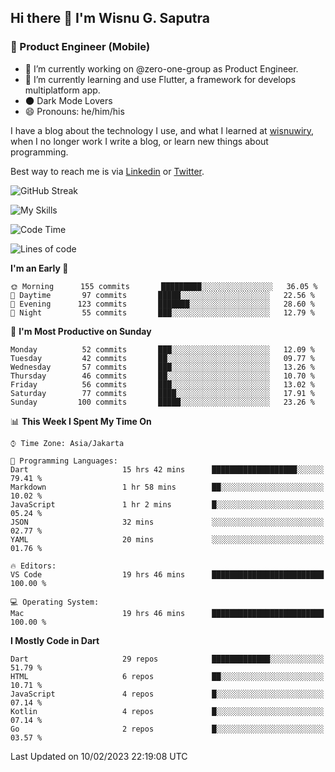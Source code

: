 ## Hi there 👋 I'm Wisnu G. Saputra

### :mobile_phone_off: Product Engineer (Mobile)

- 🔭 I’m currently working on @zero-one-group as Product Engineer.
- 🌱 I’m currently learning and use Flutter, a framework for develops multiplatform app.
- 🌑 Dark Mode Lovers
- 😄 Pronouns: he/him/his

I have a blog about the technology I use, and what I learned at [wisnuwiry](https://wisnuwiry.space/), when I no longer work I write a blog, or learn new things about programming.

Best way to reach me is via [Linkedin](https://www.linkedin.com/in/wisnu-saputra/) or [Twitter](https://twitter.com/wisnuwiry).

![GitHub Streak](https://streak-stats.demolab.com?user=wisnuwiry&theme=dark&hide_border=true)

![My Skills](https://skillicons.dev/icons?i=dart,flutter,kotlin,swift,js,css,neovim,git,linux&perline=5)

<!--START_SECTION:waka-->
![Code Time](http://img.shields.io/badge/Code%20Time-195%20hrs%2023%20mins-blue)

![Lines of code](https://img.shields.io/badge/From%20Hello%20World%20I%27ve%20Written-559%20Thousand%20lines%20of%20code-blue)

**I'm an Early 🐤** 

```text
🌞 Morning      155 commits       █████████░░░░░░░░░░░░░░░░   36.05 % 
🌆 Daytime       97 commits       █████░░░░░░░░░░░░░░░░░░░░   22.56 % 
🌃 Evening      123 commits       ███████░░░░░░░░░░░░░░░░░░   28.60 % 
🌙 Night         55 commits       ███░░░░░░░░░░░░░░░░░░░░░░   12.79 % 

```
📅 **I'm Most Productive on Sunday** 

```text
Monday          52 commits       ███░░░░░░░░░░░░░░░░░░░░░░   12.09 % 
Tuesday         42 commits       ██░░░░░░░░░░░░░░░░░░░░░░░   09.77 % 
Wednesday       57 commits       ███░░░░░░░░░░░░░░░░░░░░░░   13.26 % 
Thursday        46 commits       ██░░░░░░░░░░░░░░░░░░░░░░░   10.70 % 
Friday          56 commits       ███░░░░░░░░░░░░░░░░░░░░░░   13.02 % 
Saturday        77 commits       ████░░░░░░░░░░░░░░░░░░░░░   17.91 % 
Sunday         100 commits       █████░░░░░░░░░░░░░░░░░░░░   23.26 % 

```


📊 **This Week I Spent My Time On** 

```text
⌚︎ Time Zone: Asia/Jakarta

💬 Programming Languages: 
Dart                     15 hrs 42 mins      ███████████████████░░░░░░   79.41 % 
Markdown                 1 hr 58 mins        ██░░░░░░░░░░░░░░░░░░░░░░░   10.02 % 
JavaScript               1 hr 2 mins         █░░░░░░░░░░░░░░░░░░░░░░░░   05.24 % 
JSON                     32 mins             ░░░░░░░░░░░░░░░░░░░░░░░░░   02.77 % 
YAML                     20 mins             ░░░░░░░░░░░░░░░░░░░░░░░░░   01.76 % 

🔥 Editors: 
VS Code                  19 hrs 46 mins      █████████████████████████   100.00 % 

💻 Operating System: 
Mac                      19 hrs 46 mins      █████████████████████████   100.00 % 

```

**I Mostly Code in Dart** 

```text
Dart                     29 repos            █████████████░░░░░░░░░░░░   51.79 % 
HTML                     6 repos             ██░░░░░░░░░░░░░░░░░░░░░░░   10.71 % 
JavaScript               4 repos             █░░░░░░░░░░░░░░░░░░░░░░░░   07.14 % 
Kotlin                   4 repos             █░░░░░░░░░░░░░░░░░░░░░░░░   07.14 % 
Go                       2 repos             █░░░░░░░░░░░░░░░░░░░░░░░░   03.57 % 

```



 Last Updated on 10/02/2023 22:19:08 UTC
<!--END_SECTION:waka-->
